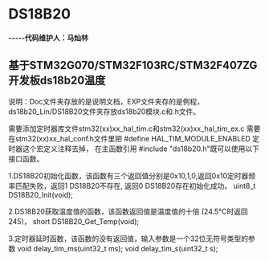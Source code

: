 #                         DS18B20

####                                                                  -----代码维护人：马灿林




## 基于STM32G070/STM32F103RC/STM32F407ZG开发板ds18b20温度 
说明：Doc文件夹存放的是说明文档，EXP文件夹存的是例程，ds18b20_Lin/DS18B20文件夹存放ds18b20模块.c和.h文件。

需要添加定时器库文件stm32(xx)xx_hal_tim.c和stm32(xx)xx_hal_tim_ex.c
需要在stm32(xx)xx_hal_conf.h文件里把 #define HAL_TIM_MODULE_ENABLED 定时器这个宏定义注释去掉，
在主函数引用 #include "ds18b20.h"既可以使用以下接口函数。

1.DS18B20初始化函数，该函数有三个返回值分别是0x10,1,0,返回0x10定时器频率匹配失败，返回1 DS18B20不存在, 返回0 DS18B20存在初始化成功。
uint8_t DS18B20_Init(void);
    
2.DS18B20获取温度值的函数，该函数返回值是温度值的十倍 (24.5℃时返回245)，
short DS18B20_Get_Temp(void);


3.定时器延时函数，该函数的没有返回值，输入参数是一个32位无符号类型的参数
void delay_tim_ms(uint32_t ms);
void delay_tim_s(uint32_t s);



